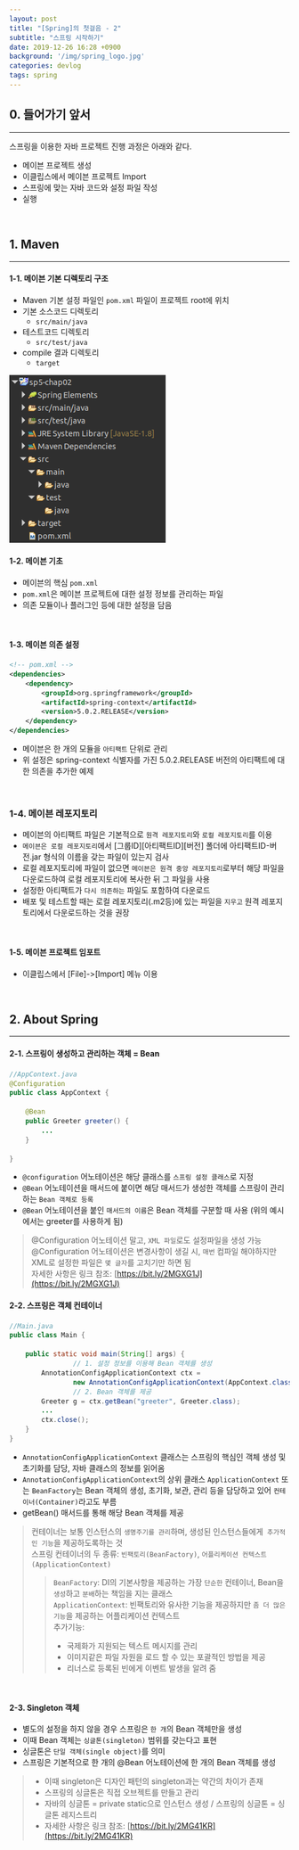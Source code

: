 ```yaml
---
layout: post
title: "[Spring]의 첫걸음 - 2"
subtitle: "스프링 시작하기"
date: 2019-12-26 16:28 +0900
background: '/img/spring_logo.jpg'
categories: devlog
tags: spring
---
```


## 0. 들어가기 앞서  
---
스프링을 이용한 자바 프로젝트 진행 과정은 아래와 같다.
* 메이븐 프로젝트 생성
* 이클립스에서 메이븐 프로젝트 Import
* 스프링에 맞는 자바 코드와 설정 파일 작성
* 실행  
<br>

## 1. Maven
---  
#### 1-1. 메이븐 기본 디렉토리 구조

* Maven 기본 설정 파일인 `pom.xml` 파일이 프로젝트 root에 위치
* 기본 소스코드 디렉토리
    * `src/main/java`
* 테스트코드 디렉토리
    * `src/test/java`
* compile 결과 디렉토리
    * `target`

![디렉토리구조](/img/spring/spring_2_1.png)

#### 1-2. 메이븐 기초

* 메이븐의 핵심 `pom.xml`
* `pom.xml`은 메이븐 프로젝트에 대한 설정 정보를 관리하는 파일
* 의존 모듈이나 플러그인 등에 대한 설정을 담음  
<br>

#### 1-3. 메이븐 의존 설정

```xml
<!-- pom.xml -->
<dependencies>
    <dependency>
        <groupId>org.springframework</groupId>
        <artifactId>spring-context</artifactId>
        <version>5.0.2.RELEASE</version>
    </dependency>
</dependencies>
```

*  메이븐은 한 개의 모듈을 `아티팩트` 단위로 관리
* 위 설정은 spring-context 식별자를 가진 5.0.2.RELEASE 버전의 아티팩트에 대한 의존을 추가한 예제  
<br>

### 1-4. 메이븐 레포지토리
* 메이븐의 아티팩트 파일은 기본적으로 `원격 레포지토리`와 `로컬 레포지토리`를 이용
* `메이븐은 로컬 레포지토리`에서 [그룹ID]\[아티팩트ID]\[버전] 폴더에 아티팩트ID-버전.jar 형식의 이름을 갖는 파일이 있는지 검사
* 로컬 레포지토리에 파일이 없으면 `메이븐은 원격 중앙 레포지토리`로부터 해당 파일을 다운로드하여 로컬 레포지토리에 복사한 뒤 그 파일을 사용
* 설정한 아티팩트가 `다시 의존하는` 파일도 포함하여 다운로드
* 배포 및 테스트할 때는 로컬 레포지토리(.m2등)에 있는 파일을 `지우고` 원격 레포지토리에서 다운로드하는 것을 권장  
<br>

#### 1-5. 메이븐 프로젝트 임포트
* 이클립스에서 [File]->[Import] 메뉴 이용  
<br>

## 2. About Spring
---
#### 2-1. 스프링이 생성하고 관리하는 객체 = Bean
```java
//AppContext.java
@Configuration
public class AppContext {

    @Bean
    public Greeter greeter() {
        ...
    }
    
}
```
* `@configuration` 어노테이션은 해당 클래스를 `스프링 설정 클래스`로 지정
* `@Bean` 어노테이션을 매서드에 붙이면 해당 매서드가 생성한 객체를 스프링이 관리하는 `Bean 객체로 등록`
* `@Bean` 어노테이션을 붙인 `매서드의 이름`은 Bean 객체를 구분할 때 사용 (위의 예시에서는 greeter를 사용하게 됨)

> @Configuration 어노테이션 말고, `XML 파일`로도 설정파일을 생성 가능  
> @Configuration 어노테이션은 변경사항이 생길 시, `매번` 컴파일 해야하지만 XML로 설정한 파일은 `몇 글자`를 고치기만 하면 됨  
> 자세한 사항은 링크 참조: [https://bit.ly/2MGXG1J](https://bit.ly/2MGXG1J)   

#### 2-2. 스프링은 객체 컨테이너
```java
//Main.java
public class Main {

	public static void main(String[] args) {
                // 1. 설정 정보를 이용해 Bean 객체를 생성
		AnnotationConfigApplicationContext ctx = 
				new AnnotationConfigApplicationContext(AppContext.class);
                // 2. Bean 객체를 제공
		Greeter g = ctx.getBean("greeter", Greeter.class);
		...
		ctx.close();
	}
}
```
* `AnnotationConfigApplicationContext` 클래스는 스프링의 핵심인 객체 생성 및 초기화를 담당, 자바 클래스의 정보를 읽어옴
* `AnnotationConfigApplicationContext`의 상위 클래스 `ApplicationContext` 또는 `BeanFactory`는 Bean 객체의 생성, 초기화, 보관, 관리 등을 담당하고 있어 `컨테이너(Container)`라고도 부름
* getBean() 매서드를 통해 해당 Bean 객체를 제공  
> 컨테이너는 보통 인스턴스의 `생명주기를 관리`하며, 생성된 인스턴스들에게` 추가적인 기능`을 제공하도록하는 것  
> 스프링 컨테이너의 두 종류: `빈팩토리(BeanFactory)`, `어플리케이션 컨텍스트(ApplicationContext)`   
>> `BeanFactory`: DI의 기본사항을 제공하는 가장 `단순한` 컨테이너, Bean을 `생성`하고 `분배`하는 책임을 지는 클래스  
>> `ApplicationContext`: 빈팩토리와 유사한 기능을 제공하지만 `좀 더 많은 기능`을 제공하는 어플리케이션 컨텍스트  
>> 추가기능:  
>> * 국제화가 지원되는 텍스트 메시지를 관리  
>> * 이미지같은 파일 자원을 로드 할 수 있는 포괄적인 방법을 제공  
>> * 리너스로 등록된 빈에게 이벤트 발생을 알려 줌  
<br>

#### 2-3. Singleton 객체
* 별도의 설정을 하지 않을 경우 스프링은 `한 개`의 Bean 객체만을 생성
* 이때 Bean 객체는 `싱글톤(singleton)` 범위를 갖는다고 표현
* 싱글톤은 `단일 객체(single object)`를 의미
* 스프링은 기본적으로 한 개의 @Bean 어노테이션에 한 개의 Bean 객체를 생성

> * 이때 singleton은 디자인 패턴의 singleton과는 약간의 차이가 존재  
> * 스프링의 싱글톤은 직접 오브젝트를 만들고 관리  
> * 자바의 싱글톤 = private static으로 인스턴스 생성 / 스프링의 싱글톤 = 싱글톤 레지스트리  
> * 자세한 사항은 링크 참조: [https://bit.ly/2MG41KR](https://bit.ly/2MG41KR)  